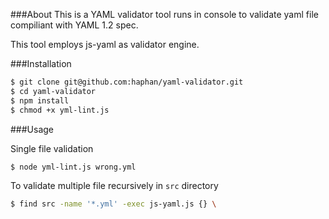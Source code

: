 ###About
This is a YAML validator tool runs in console to validate yaml file  compiliant with YAML 1.2 spec.

This tool employs js-yaml as validator engine.

###Installation

```bash
$ git clone git@github.com:haphan/yaml-validator.git
$ cd yaml-validator
$ npm install
$ chmod +x yml-lint.js
```

###Usage

Single file validation

```bash
$ node yml-lint.js wrong.yml
```

To validate multiple file recursively in `src` directory

```bash
$ find src -name '*.yml' -exec js-yaml.js {} \
```



